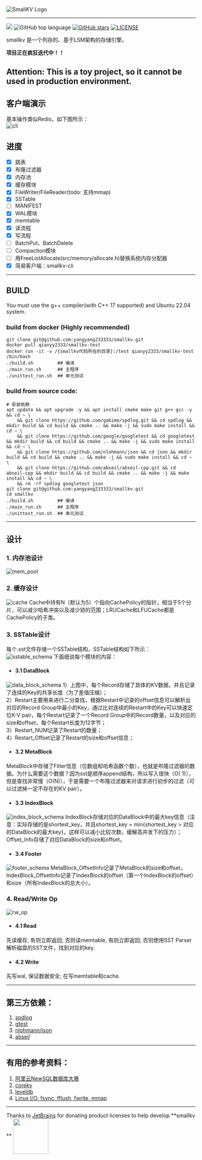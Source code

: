 ![SmallKV Logo](./img/logo.png)

--------------------------------------------------------------------------------
![](https://github.com/yangyang233333/smallkv/actions/workflows/cmake-unittest.yml/badge.svg)
![GitHub top language](https://img.shields.io/github/languages/top/yangyang233333/smallkv)
[![GitHub stars](https://img.shields.io/github/stars/yangyang233333/smallkv)](https://github.com/yangyang233333/smallkv)
[![LICENSE](https://img.shields.io/github/license/yangyang233333/smallkv.svg?style=flat-square)](https://github.com/yangyang233333/smallkv/blob/master/LICENSE)

smallkv 是一个列存的、基于LSM架构的存储引擎。

**项目正在疯狂迭代中！！**

**Attention**: This is a toy project, so it cannot be used in production environment.
---

## 客户端演示

基本操作类似Redis，如下图所示：  
![cli](./img/client_demo.png)

## 进度

- [x] 跳表
- [x] 布隆过滤器
- [x] 内存池
- [x] 缓存模块
- [x] FileWriter/FileReader(todo: 支持mmap)
- [x] SSTable
- [ ] MANIFEST
- [x] WAL模块
- [x] memtable
- [x] 读流程
- [x] 写流程
- [ ] BatchPut、BatchDelete
- [ ] Compaction模块
- [ ] 用FreeListAllocate(src/memory/allocate.h)替换系统内存分配器
- [x] 简易客户端：smallkv-cli

---

## BUILD

You must use the g++ compiler(with C++ 17 supported) and Ubuntu 22.04 system.

### build from docker (Highly recommended)

```shell
git clone git@github.com:yangyang233333/smallkv.git
docker pull qianyy2333/smallkv-test
docker run -it -v /{smallkv代码所在的目录}:/test qianyy2333/smallkv-test /bin/bash
./build.sh         ## 编译
./main_run.sh      ## 主程序
./unittest_run.sh  ## 单元测试
```

### build from source code:

```shell
# 安装依赖
apt update && apt upgrade -y && apt install cmake make git g++ gcc -y && cd ~ \
    && git clone https://github.com/gabime/spdlog.git && cd spdlog && mkdir build && cd build && cmake .. && make -j && sudo make install && cd ~ \
    && git clone https://github.com/google/googletest && cd googletest && mkdir build && cd build && cmake .. && make -j && sudo make install && cd ~ \
    && git clone https://github.com/nlohmann/json && cd json && mkdir build && cd build && cmake .. && make -j && sudo make install && cd ~ \
    && git clone https://github.com/abseil/abseil-cpp.git && cd abseil-cpp && mkdir build && cd build && cmake .. && make -j && make install && cd ~ \
    && rm -rf spdlog googletest json
git clone git@github.com:yangyang233333/smallkv.git
cd smallkv
./build.sh         ## 编译
./main_run.sh      ## 主程序
./unittest_run.sh  ## 单元测试
```

---

## 设计

### 1. **内存池设计**

![mem_pool](./img/mem_pool_design.png)

### 2. **缓存设计**

![cache](./img/cache_design.png)
Cache中持有N（默认为5）个指向CachePolicy的指针，相当于5个分片，可以减少哈希冲突以及减少锁的范围；LRUCache和LFUCache都是CachePolicy的子类。

### 3. **SSTable设计**

每个.sst文件存储一个SSTable结构，SSTable结构如下所示：    
![sstable_schema](./img/sstable.png)
下面细说每个模块的内容：

- #### 3.1 DataBlock

![data_block_schema](./img/data_block_schema.png)
1）上图中，每个Record存储了具体的KV数据，并且记录了连续的Key的共享长度（为了差值压缩）；  
2）Restart主要用来进行二分查找，根据Restart中记录的offset信息可以解析出对应的Record
Group中最小的Key，通过比对连续的Restart中的Key可以快速定位K-V pair，每个Restart记录了一个Record
Group中的Record数量，以及对应的size和offset，每个Restart长度为12字节；  
3）Restart_NUM记录了Restart的数量；  
4）Restart_Offset记录了Restart的size和offset信息；

- #### 3.2 MetaBlock

MetaBlock中存储了Filter信息（位数组和哈希函数个数），也就是布隆过滤器的数据。为什么需要这个数据？因为sst是顺序append结构，所以写入很快（O(
1)），但是查找非常慢（O(N)），于是需要一个布隆过滤器来对请求进行初步的过滤（可以过滤掉一定不存在的KV pair）。

- #### 3.3 IndexBlock

![index_block_schema](./img/index_block_schema.png)
IndexBlock存储对应的DataBlock中的最大key信息（注意：实际存储的是shortest_key，并且shortest_key = min{shortest_key >
对应的DataBlock的最大key}，这样可以减小比较次数，缓解高并发下的压力）；Offset_Info存储了对应DataBlock的size和offset。

- #### 3.4 Footer

![footer_schema](./img/footer_schema.png)
MetaBlock_OffsetInfo记录了MetaBlock的size和offset，IndexBlock_OffsetInfo记录了IndexBlock的offset（第一个IndexBlock的offset）和size（所有IndexBlock的总大小）。

### 4. **Read/Write Op**
![rw_op](img/rw_op.png)
- #### 4.1 Read
先读缓存, 有则立即返回; 否则读memtable, 有则立即返回; 否则使用SST Parser解析磁盘的SST文件，找到对应的key.

- #### 4.2 Write
先写wal, 保证数据安全; 在写memtable和cache. 

---

## 第三方依赖：

1. [spdlog](https://github.com/gabime/spdlog)
2. [gtest](https://github.com/google/googletest)
3. [nlohmann/json](https://github.com/nlohmann/json)
4. [abseil](https://github.com/abseil/abseil-cpp)

---

## 有用的参考资料：

1. [阿里云NewSQL数据库大赛](https://tianchi.aliyun.com/competition/entrance/531980/introduction)
2. [corekv](https://github.com/hardcore-os/coreKV-CPP)
3. [leveldb](https://github.com/google/leveldb)
4. [Linux I/O: fsync, fflush, fwrite, mmap](https://juejin.cn/post/7001665675907301412)

---

Thanks to [JetBrains](https://jb.gg/OpenSourceSupport) for donating product licenses to help develop **smallkv
** <a href="https://jb.gg/OpenSourceSupport"><img src="img/jb_beam.svg" width="94" align="center" /></a>
